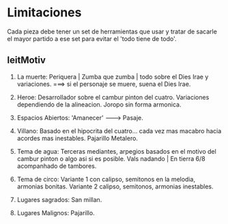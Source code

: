 # Limitaciones
Cada pieza debe tener un set de herramientas que usar y tratar de sacarle el mayor partido a ese set para evitar el 'todo tiene de todo'.

## leitMotiv

1. La muerte: Periquera | Zumba que zumba | todo sobre el Dies Irae y variaciones. ===> si el personaje se muere, suena el Dies Irae.

2. Heroe: Desarrollador sobre el cambur pinton del cuatro. Variaciones dependiendo de la alineacion. Joropo sin forma armonica.

3. Espacios Abiertos: 'Amanecer' ---> Pasaje.

4. Villano: Basado en el hipocrita del cuatro... cada vez mas macabro hacia acordes mas inestables. Pajarillo Metalero.

5. Tema de agua: Terceras mediantes, arpegios basados en el motivo del cambur pinton o algo asi si es posible. Vals nadando | En tierra 6/8 acompanhado de tambores.

6. Tema de circo: Variante 1 con calipso, semitonos en la melodia, armonias bonitas. Variante 2 calipso, semitonos, armonias inestables.

7. Lugares sagrados: San millan.

8. Lugares Malignos: Pajarillo.

